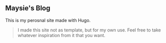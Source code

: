 ## Maysie's Blog

This is my perosnal site made with Hugo.

> I made this site not as template, but for my own use. Feel free to take whatever inspiration from it that you want.
